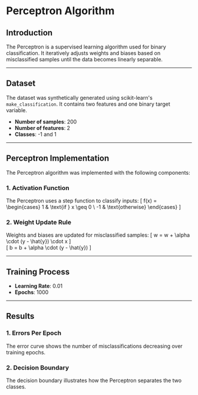 # Perceptron Algorithm

## Introduction
The Perceptron is a supervised learning algorithm used for binary classification. It iteratively adjusts weights and biases based on misclassified samples until the data becomes linearly separable.

---

## Dataset
The dataset was synthetically generated using scikit-learn's `make_classification`. It contains two features and one binary target variable.

- **Number of samples**: 200  
- **Number of features**: 2  
- **Classes**: -1 and 1  

---

## Perceptron Implementation
The Perceptron algorithm was implemented with the following components:

### 1. Activation Function
The Perceptron uses a step function to classify inputs:
\[ f(x) = \begin{cases} 
1 & \text{if } x \geq 0 \\
-1 & \text{otherwise} 
\end{cases} \]

### 2. Weight Update Rule
Weights and biases are updated for misclassified samples:
\[ w = w + \alpha \cdot (y - \hat{y}) \cdot x \]  
\[ b = b + \alpha \cdot (y - \hat{y}) \]

---

## Training Process
- **Learning Rate**: 0.01  
- **Epochs**: 1000  


---

## Results
### 1. Errors Per Epoch
The error curve shows the number of misclassifications decreasing over training epochs.

### 2. Decision Boundary
The decision boundary illustrates how the Perceptron separates the two classes.




